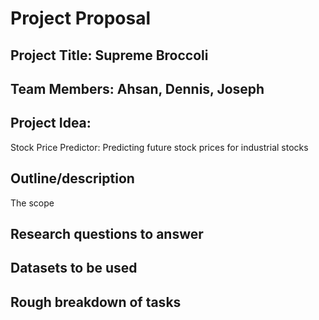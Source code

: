 # Project Proposal

## Project Title: Supreme Broccoli

## Team Members: Ahsan, Dennis, Joseph

## Project Idea:

Stock Price Predictor: 
Predicting future stock prices for industrial stocks

## Outline/description

The scope

## Research questions to answer



## Datasets to be used


## Rough breakdown of tasks


